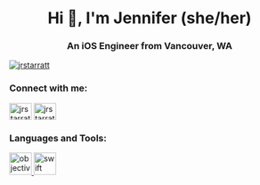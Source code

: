 <h1 align="center">Hi 👋, I'm Jennifer (she/her)</h1>
<h3 align="center">An iOS Engineer from Vancouver, WA</h3>

<p align="left"> <a href="https://twitter.com/jrstarratt" target="blank"><img src="https://img.shields.io/twitter/follow/jrstarratt?logo=twitter&style=for-the-badge" alt="jrstarratt" /></a> </p>

<h3 align="left">Connect with me:</h3>
<p align="left">
<a href="https://twitter.com/jrstarratt" target="blank"><img align="center" src="https://cdn.jsdelivr.net/npm/simple-icons@3.0.1/icons/twitter.svg" alt="jrstarratt" height="30" width="40" /></a>
<a href="https://linkedin.com/in/jrstarratt" target="blank"><img align="center" src="https://cdn.jsdelivr.net/npm/simple-icons@3.0.1/icons/linkedin.svg" alt="jrstarratt" height="30" width="40" /></a>
</p>

<h3 align="left">Languages and Tools:</h3>
<p align="left"> <a href="https://developer.apple.com/library/archive/documentation/Cocoa/Conceptual/ProgrammingWithObjectiveC/Introduction/Introduction.html" target="_blank"> <img src="https://www.vectorlogo.zone/logos/apple_objectivec/apple_objectivec-icon.svg" alt="objectivec" width="40" height="40"/> </a> <a href="https://developer.apple.com/swift/" target="_blank"> <img src="https://devicons.github.io/devicon/devicon.git/icons/swift/swift-original-wordmark.svg" alt="swift" width="40" height="40"/> </a> </p>
